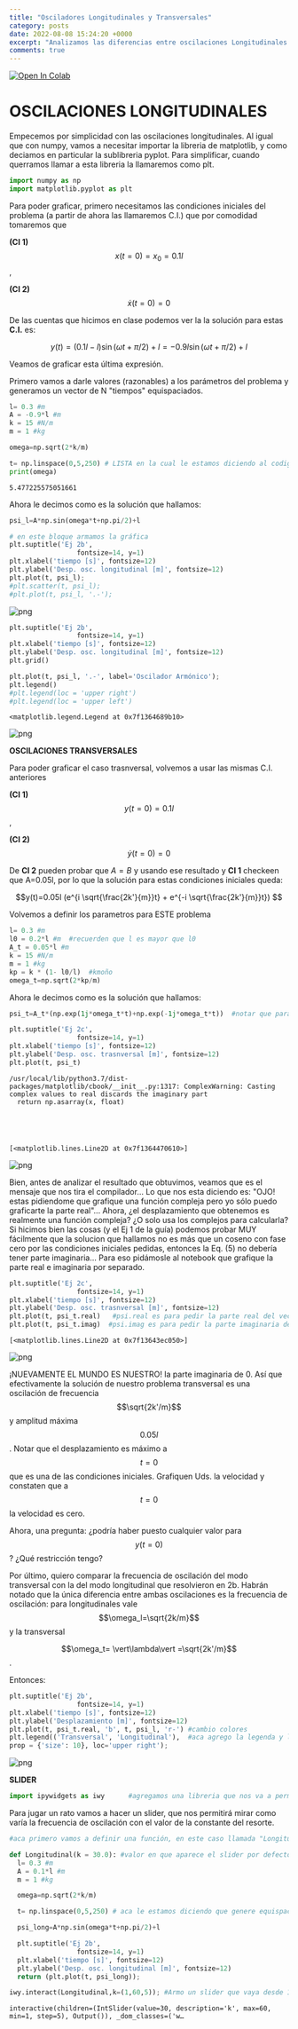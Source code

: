 ```yaml
---
title: "Osciladores Longitudinales y Transversales"
category: posts
date: 2022-08-08 15:24:20 +0000
excerpt: "Analizamos las diferencias entre oscilaciones Longitudinales y Transversales."
comments: true
---
```



<a href="https://colab.research.google.com/github/remusezequiel/Fis_Colab/blob/main/Ondas/Oscilaciones_Long_y_Transversales.ipynb" target="_parent"><img src="https://colab.research.google.com/assets/colab-badge.svg" alt="Open In Colab"/></a>

# **OSCILACIONES LONGITUDINALES**

Empecemos por simplicidad con las oscilaciones longitudinales. Al igual que con numpy, vamos a necesitar importar la libreria de matplotlib, y como deciamos en particular la sublibreria pyplot. Para simplificar, cuando querramos llamar a esta libreria la llamaremos como plt.


```python
import numpy as np
import matplotlib.pyplot as plt

```

Para poder graficar, primero necesitamos las condiciones iniciales del problema (a partir de ahora las llamaremos C.I.) que por comodidad tomaremos que 

**(CI 1)** $$x(t=0)= x_0 = 0.1l$$,

**(CI 2)** $$\dot x(t=0)=0$$

De las cuentas que hicimos en clase podemos ver la la solución para estas **C.I.** es:

$$y(t)=(0.1l-l) \sin (\omega t+\pi/2) + l = -0.9l \sin (\omega t+\pi/2) + l$$


Veamos de graficar esta última expresión.

Primero vamos a darle valores (razonables) a los parámetros del problema y generamos un vector de N "tiempos" equispaciados.


```python
l= 0.3 #m
A = -0.9*l #m 
k = 15 #N/m
m = 1 #kg

omega=np.sqrt(2*k/m)

t= np.linspace(0,5,250) # LISTA en la cual le estamos diciendo al codigo que genere equispaciadamente 250 tiempos entre 0 y 5seg
print(omega)

```

    5.477225575051661


Ahora le decimos como es la solución que hallamos:


```python
psi_l=A*np.sin(omega*t+np.pi/2)+l 
```


```python
# en este bloque armamos la gráfica
plt.suptitle('Ej 2b', 
                 fontsize=14, y=1)
plt.xlabel('tiempo [s]', fontsize=12)
plt.ylabel('Desp. osc. longitudinal [m]', fontsize=12)
plt.plot(t, psi_l);
#plt.scatter(t, psi_l);
#plt.plot(t, psi_l, '.-');

```


    
![png](/assets/images/2022-08-08/output_11_0.png)
    



```python
plt.suptitle('Ej 2b', 
                 fontsize=14, y=1)
plt.xlabel('tiempo [s]', fontsize=12)
plt.ylabel('Desp. osc. longitudinal [m]', fontsize=12)
plt.grid()

plt.plot(t, psi_l, '.-', label='Oscilador Armónico');
plt.legend()
#plt.legend(loc = 'upper right')
#plt.legend(loc = 'upper left')
```




    <matplotlib.legend.Legend at 0x7f1364689b10>




    
![png](/assets/images/2022-08-08/output_12_1.png)
    


**OSCILACIONES TRANSVERSALES**

Para poder graficar el caso trasnversal, volvemos a usar las mismas C.I. anteriores

**(CI 1)** $$y(t=0)=0.1l$$,

**(CI 2)** $$\dot y(t=0)=0$$

De **CI 2** pueden probar que $A=B$ y usando ese resultado y **CI 1** checkeen que A=0.05l, por lo que la solución para estas condiciones iniciales queda:

$$y(t)=0.05l (e^{i \sqrt{\frac{2k'}{m}}t} + e^{-i \sqrt{\frac{2k'}{m}}t}) $$


Volvemos a definir los parametros para ESTE problema


```python
l= 0.3 #m
l0 = 0.2*l #m  #recuerden que l es mayor que l0
A_t = 0.05*l #m 
k = 15 #N/m
m = 1 #kg
kp = k * (1- l0/l)  #kmoño
omega_t=np.sqrt(2*kp/m)
```

Ahora le decimos como es la solución que hallamos:


```python
psi_t=A_t*(np.exp(1j*omega_t*t)+np.exp(-1j*omega_t*t))  #notar que para incluir la constante imaginaria i en python debemos escribir '1j'

```


```python
plt.suptitle('Ej 2c', 
                 fontsize=14, y=1)
plt.xlabel('tiempo [s]', fontsize=12)
plt.ylabel('Desp. osc. trasnversal [m]', fontsize=12)
plt.plot(t, psi_t)
```

    /usr/local/lib/python3.7/dist-packages/matplotlib/cbook/__init__.py:1317: ComplexWarning: Casting complex values to real discards the imaginary part
      return np.asarray(x, float)





    [<matplotlib.lines.Line2D at 0x7f1364470610>]




    
![png](/assets/images/2022-08-08/output_19_2.png)
    


Bien, antes de analizar el resultado que obtuvimos, veamos que es el mensaje que nos tira el compilador... 
Lo que nos esta diciendo es: "OJO! estas pidiendome que grafique una función compleja pero yo sólo puedo graficarte la parte real"... Ahora, ¿el desplazamiento que obtenemos es realmente una función compleja? ¿O solo usa los complejos para calcularla? Si hicimos bien las cosas (y el Ej 1 de la guía) podemos probar MUY fácilmente que la solucion que hallamos no es más que un coseno con fase cero por las condiciones iniciales pedidas, entonces la Eq. (5) no debería tener parte imaginaria... Para eso pidámosle al notebook que grafique la parte real e imaginaria por separado.


```python
plt.suptitle('Ej 2c', 
                 fontsize=14, y=1)
plt.xlabel('tiempo [s]', fontsize=12)
plt.ylabel('Desp. osc. trasnversal [m]', fontsize=12)
plt.plot(t, psi_t.real)   #psi.real es para pedir la parte real del vector psi
plt.plot(t, psi_t.imag)  #psi.imag es para pedir la parte imaginaria del vector psi
```




    [<matplotlib.lines.Line2D at 0x7f13643ec050>]




    
![png](/assets/images/2022-08-08/output_21_1.png)
    


¡NUEVAMENTE EL MUNDO ES NUESTRO! la parte imaginaria de 0. Así que efectivamente la solución de nuestro problema transversal es una oscilación de frecuencia $$\sqrt{2k'/m}$$ y amplitud máxima $$0.05l$$. Notar que el desplazamiento es máximo a $$t=0$$ que es una de las condiciones iniciales. Grafiquen Uds. la velocidad y constaten que a $$t=0$$ la velocidad es cero.

Ahora, una pregunta: ¿podría haber puesto cualquier valor para $$y(t=0)$$? ¿Qué restricción tengo? 

Por último, quiero comparar la frecuencia de oscilación del modo transversal con la del modo longitudinal que resolvieron en 2b. Habrán notado que la única diferencia entre ambas oscilaciones es la frecuencia de oscilación: para longitudinales vale $$\omega_l=\sqrt{2k/m}$$ y la transversal

 $$\omega_t=  \vert\lambda\vert =\sqrt{2k'/m}$$. 
 
 Entonces:


```python
plt.suptitle('Ej 2b', 
                 fontsize=14, y=1)
plt.xlabel('tiempo [s]', fontsize=12)
plt.ylabel('Desplazamiento [m]', fontsize=12)
plt.plot(t, psi_t.real, 'b', t, psi_l, 'r-') #cambio colores
plt.legend(('Transversal', 'Longitudinal'),  #aca agrego la legenda y le digo en que posición de la figura quiero que esté.
prop = {'size': 10}, loc='upper right');

```


    
![png](/assets/images/2022-08-08/output_24_0.png)
    


**SLIDER**


```python
import ipywidgets as iwy      #agregamos una libreria que nos va a permitir jugar con SLIDERS
```

Para jugar un rato vamos a hacer un slider, que nos permitirá mirar como varía la frecuencia de oscilación con el valor de la constante del resorte.


```python
#aca primero vamos a definir una función, en este caso llamada "Longitudinal"

def Longitudinal(k = 30.0): #valor en que aparece el slider por defecto. La función queda cargada hasta que yo la llame, dentro de la función tengo que poner todos los parámetros
  l= 0.3 #m
  A = 0.1*l #m 
  m = 1 #kg

  omega=np.sqrt(2*k/m)

  t= np.linspace(0,5,250) # aca le estamos diciendo que genere equispaciadamente 250 tiempos entre 0 y 5seg

  psi_long=A*np.sin(omega*t+np.pi/2)+l

  plt.suptitle('Ej 2b', 
                 fontsize=14, y=1)
  plt.xlabel('tiempo [s]', fontsize=12)
  plt.ylabel('Desp. osc. longitudinal [m]', fontsize=12)
  return (plt.plot(t, psi_long)); 

```


```python
iwy.interact(Longitudinal,k=(1,60,5)); #Armo un slider que vaya desde 1 a 60 de a pasos de a 5N/m y llamo a la función 

```


    interactive(children=(IntSlider(value=30, description='k', max=60, min=1, step=5), Output()), _dom_classes=('w…

